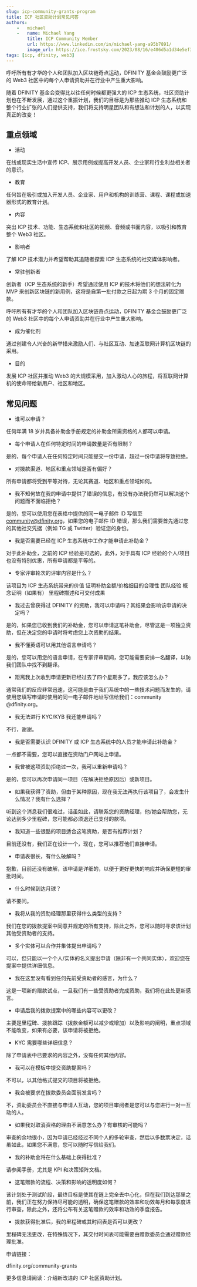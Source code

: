 ```yaml
---
slug: icp-community-grants-program
title: ICP 社区资助计划常见问答
authors: 
    -   michael
    -   name: Michael Yang
        title: ICP Community Member
        url: https://www.linkedin.com/in/michael-yang-a95b7891/
        image_url: https://ice.frostsky.com/2023/08/16/e406d5a1d34e5ef322726f8f10e9cbb4.jpeg
tags: [icp, dfinity, web3]
---
```


呼吁所有有才华的个人和团队加入区块链奇点运动，DFINITY 基金会鼓励更广泛的 Web3 社区中的每个人申请资助并在行业中产生重大影响。

 <!--truncate-->

随着 DFINITY 基金会变得比以往任何时候都更强大的 ICP 生态系统，社区资助计划也在不断发展，通过这个重振计划，我们的目标是为那些推动 ICP 生态系统和整个行业扩张的人们提供支持，我们将支持明星团队和有想法和计划的人，以实现真正的改变！

## 重点领域

- 活动

在线或现实生活中宣传 ICP、展示用例或提高开发人员、企业家和行业利益相关者的意识。

- 教育

任何旨在吸引或加入开发人员、企业家、用户和机构的训练营、课程、课程或加速器形式的教育计划。

- 内容

突出 ICP 技术、功能、生态系统和社区的视频、音频或书面内容，以吸引和教育整个 Web3 社区。

- 影响者

了解 ICP 技术潜力并希望帮助其追随者探索 ICP 生态系统的社交媒体影响者。

- 常驻创新者

创新者（ICP 生态系统的新手）希望通过使用 ICP 的技术将他们的想法转化为 MVP 来创新区块链的新用例，这将是自第一批付款之日起为期 3 个月的固定赠款。

呼吁所有有才华的个人和团队加入区块链奇点运动，DFINITY 基金会鼓励更广泛的 Web3 社区中的每个人申请资助并在行业中产生重大影响。

- 成为催化剂

通过创建令人兴奋的新举措来激励人们、与社区互动、加速互联网计算机区块链的采用。

- 目的

发展 ICP 社区并推动 Web3 的大规模采用，加入激动人心的旅程，将互联网计算机的使命带给新用户、社区和地区。

## 常见问题

- 谁可以申请？

任何年满 18 岁并具备补助金手册规定的补助金所需资格的人都可以申请。

- 每个申请人在任何特定时间的申请数量是否有限制？

是的，每个申请人在任何特定时间只能提交一份申请，超过一份申请将导致拒绝。

- 对拨款渠道、地区和重点领域是否有偏好？

所有申请都将受到平等对待，无论其赛道、地区和重点领域如何。

- 我不知何故在我的申请中提供了错误的信息，有没有办法我仍然可以解决这个问题而不面临拒绝？

是的，您可以使用您在表格中提供的同一电子邮件 ID 写信至 community@dfinity.org，如果您的电子邮件 ID 错误，那么我们需要首先通过您的其他社交凭据（例如 TG 或 Twitter）验证您的身份。

- 我是否需要已经在 ICP 生态系统中工作才能申请此补助金？

对于此补助金，之前的 ICP 经验是可选的，此外，对于具有 ICP 经验的个人/项目也没有特别优惠，所有申请都是平等的。

- 专家评审轮次的评审内容是什么？

该项目为 ICP 生态系统带来的价值
证明补助金额/价格细目的合理性
团队经验
概念证明（如果有）
里程碑描述和可交付成果

- 我过去曾获得过 DFINITY 的资助，我可以申请吗？其结果会影响该申请的决定吗？

是的，如果您已收到我们的补助金，您可以申请这笔补助金，尽管这是一项独立资助，但在决定您的申请时将考虑您上次资助的结果。

- 我不懂英语可以用其他语言申请吗？

是的，您可以用您的语言申请，在专家评审期间，您可能需要安排一名翻译，以防我们团队中找不到翻译。

- 距离我上次收到申请更新已经过去了四个星期多了，我应该怎么办？

通常我们的反应非常迅速，这可能是由于我们系统中的一些技术问题而发生的，请使用您填写申请时使用的同一电子邮件地址写信给我们：community @dfinity.org。

- 我无法进行 KYC/KYB 我还能申请吗？

不行，谢谢。

- 我是否需要认识 DFINITY 或 ICP 生态系统中的人员才能申请此补助金？

一点都不需要，您可以直接在资助门户网站上申请。

- 我曾被这项资助拒绝过一次，我可以重新申请吗？

是的，您可以再次申请同一项目（在解决拒绝原因后）或新项目。

- 如果我获得了资助，但由于某种原因，现在我无法再执行该项目了，会发生什么情况？我有什么选择？

听到这个消息我们很难过，话虽如此，请联系您的资助经理，他/她会帮助您，无论达到多少里程碑，您可能都必须退还已支付的款项。

- 我知道一些很酷的项目适合这笔资助，是否有推荐计划？

目前还没有，我们正在设计一个，现在，您可以推荐他们直接申请。

- 申请表很长，有什么破解吗？

抱歉，目前还没有破解，该申请是详细的，以便于更好更快的响应并确保更短的审批时间。

- 什么时候到达月球？

请不要问。

- 我将从我的资助经理那里获得什么类型的支持？

我们在您的拨款提案中同意并规定的所有支持，除此之外，您可以随时寻求该计划其他受资助者的支持。

- 多个实体可以合作并集体提出申请吗？

可以，但只能以一个个人/实体的名义提出申请（除非有一个共同实体），欢迎您在提案中提供详细信息。

- 我在这里没有看到任何先前受资助者的感言，为什么？

这是一项新的赠款试点，一旦我们有一些受资助者完成资助，我们将在此处更新感言。

- 申请后我的拨款提案中的哪些内容可以更改？

主要是里程碑、拨款跟踪（拨款金额可以减少或增加）以及影响的阐明，重点领域不能改变，如果有必要，该申请将被拒绝。

- KYC 需要哪些详细信息？

除了申请表中已要求的内容之外，没有任何其他内容。

- 我可以在模板中提交资助提案吗？

不可以，以其他格式提交的项目将被拒绝。

- 我会被要求在拨款委员会面前发言吗？

不，资助委员会不直接与申请人互动，您的项目审阅者是您可以与您进行一对一互动的人。

- 如果我对取消资格的理由不满意怎么办？有审核的可能吗？

审查的余地很小，因为申请已经经过不同个人的多轮审查，然后以多数票决定，话虽如此，如果您不满意，您可以随时写信给我们。

- 我的补助金将在什么基础上获得批准？

请参阅手册，尤其是 KPI 和决策矩阵文档。

- 这笔赠款的流程、决策和影响的透明度如何？

该计划处于测试阶段，最终目标是使其在链上完全去中心化，但在我们到达那里之前，我们正在努力保持尽可能的透明，确保这笔赠款的效率和功效每月和每季度进行审查，除此之外，还将公布有关这笔赠款的效率和功效的季度报告。

- 拨款获得批准后，我的里程碑或其时间表是否可以更改？

里程碑无法更改，在特殊情况下，其交付时间表可能需要由赠款委员会通过赠款经理批准。

申请链接：

dfinity.org/community-grants

更多信息请阅读：介绍新改进的 ICP 社区资助计划。
